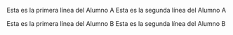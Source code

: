 Esta es la primera línea del Alumno A
Esta es la segunda línea del Alumno A

Esta es la primera línea del Alumno B
Esta es la segunda línea del Alumno B
